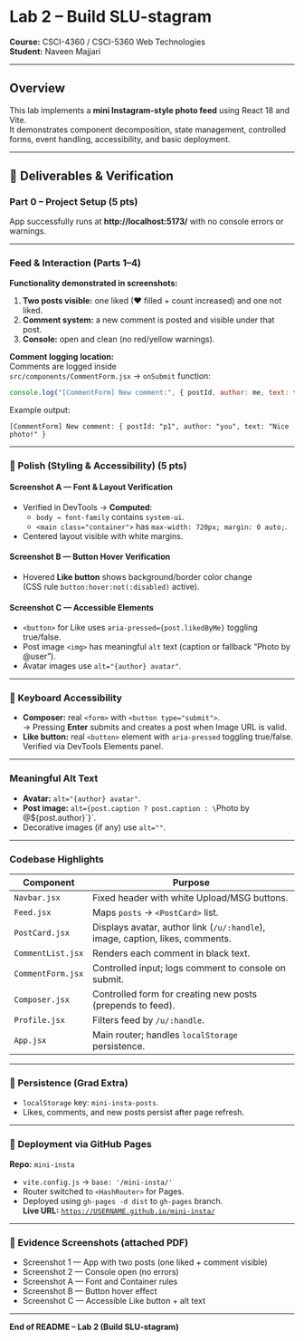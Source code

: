 #  Lab 2 – Build SLU-stagram
**Course:** CSCI-4360 / CSCI-5360 Web Technologies  
**Student:** Naveen Majjari  

---

##  Overview
This lab implements a **mini Instagram-style photo feed** using React 18 and Vite.  
It demonstrates component decomposition, state management, controlled forms, event handling, accessibility, and basic deployment.

---

## 📸 Deliverables & Verification

### Part 0 – Project Setup (5 pts)
 App successfully runs at **http://localhost:5173/** with no console errors or warnings.

---

###  Feed & Interaction (Parts 1–4)
**Functionality demonstrated in screenshots:**
1. **Two posts visible:** one liked (♥ filled + count increased) and one not liked.  
2. **Comment system:** a new comment is posted and visible under that post.  
3. **Console:** open and clean (no red/yellow warnings).  

**Comment logging location:**  
Comments are logged inside  
`src/components/CommentForm.jsx` → `onSubmit` function:  
```js
console.log("[CommentForm] New comment:", { postId, author: me, text: t });
```
Example output:  
```
[CommentForm] New comment: { postId: "p1", author: "you", text: "Nice photo!" }
```

---

### 💅 Polish (Styling & Accessibility) (5 pts)

#### Screenshot A — Font & Layout Verification
- Verified in DevTools → **Computed**:  
  - `body → font-family` contains `system-ui`.  
  - `<main class="container">` has `max-width: 720px; margin: 0 auto;`.  
- Centered layout visible with white margins.

#### Screenshot B — Button Hover Verification
- Hovered **Like button** shows background/border color change  
  (CSS rule `button:hover:not(:disabled)` active).

#### Screenshot C — Accessible Elements
- `<button>` for Like uses `aria-pressed={post.likedByMe}` toggling true/false.  
- Post image `<img>` has meaningful `alt` text (caption or fallback “Photo by @user”).  
- Avatar images use `alt="{author} avatar"`.

---

### 🎹 Keyboard Accessibility
- **Composer:** real `<form>` with `<button type="submit">`.  
  → Pressing **Enter** submits and creates a post when Image URL is valid.  
- **Like button:** real `<button>` element with `aria-pressed` toggling true/false.  
  Verified via DevTools Elements panel.

---

###  Meaningful Alt Text
- **Avatar:** `alt="{author} avatar"`.  
- **Post image:** `alt={post.caption ? post.caption : \`Photo by @${post.author}\`}`.  
- Decorative images (if any) use `alt=""`.

---

###  Codebase Highlights
| Component | Purpose |
|------------|----------|
| `Navbar.jsx` | Fixed header with white Upload/MSG buttons. |
| `Feed.jsx` | Maps `posts` → `<PostCard>` list. |
| `PostCard.jsx` | Displays avatar, author link (`/u/:handle`), image, caption, likes, comments. |
| `CommentList.jsx` | Renders each comment in black text. |
| `CommentForm.jsx` | Controlled input; logs comment to console on submit. |
| `Composer.jsx` | Controlled form for creating new posts (prepends to feed). |
| `Profile.jsx` | Filters feed by `/u/:handle`. |
| `App.jsx` | Main router; handles `localStorage` persistence. |

---

### 💾 Persistence (Grad Extra)
- `localStorage` key: `mini-insta-posts`.  
- Likes, comments, and new posts persist after page refresh.

---

### 🚀 Deployment via GitHub Pages
**Repo:** `mini-insta`  
- `vite.config.js` → `base: '/mini-insta/'`  
- Router switched to `<HashRouter>` for Pages.  
- Deployed using `gh-pages -d dist` to `gh-pages` branch.  
**Live URL:** [`https://USERNAME.github.io/mini-insta/`](https://github.com/naveen-majjari/SLU-stagram)

---

### 🧾 Evidence Screenshots (attached PDF)
- Screenshot 1 — App with two posts (one liked + comment visible)  
- Screenshot 2 — Console open (no errors)  
- Screenshot A — Font and Container rules  
- Screenshot B — Button hover effect  
- Screenshot C — Accessible Like button + alt text

---


**End of README – Lab 2 (Build SLU-stagram)**
